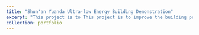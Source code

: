 ```yaml
---
title: "Shun'an Yuanda Ultra-low Energy Building Demonstration"
excerpt: "This project is to This project is to improve the building performance of prefabricated buildings in villages and towns while reducing building costs through building performance simulation and design optimization."
collection: portfolio
---
```

